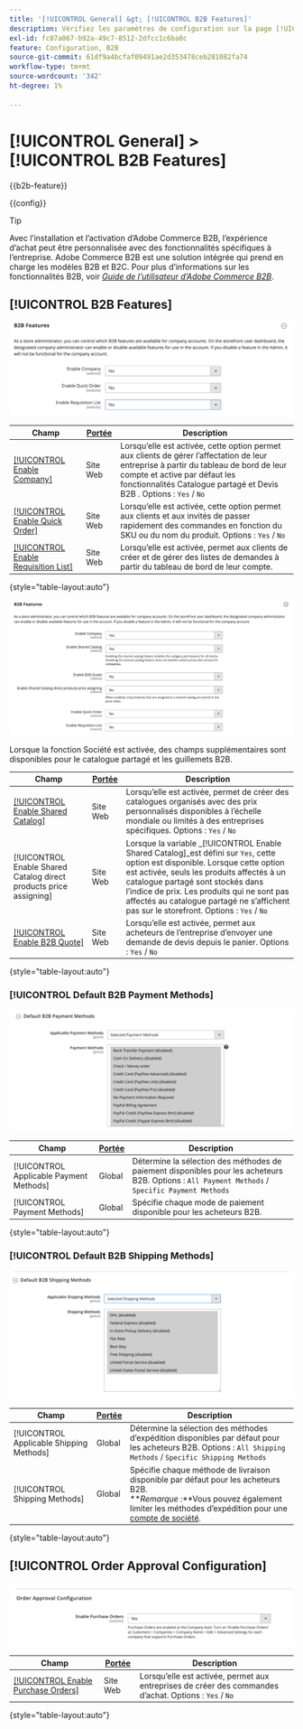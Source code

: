 ```yaml
---
title: '[!UICONTROL General] &gt; [!UICONTROL B2B Features]'
description: Vérifiez les paramètres de configuration sur la page [!UICONTROL General] &gt; [!UICONTROL B2B Features] de l’administrateur Commerce.
exl-id: fc07a067-b92a-49c7-8512-2dfcc1c6ba0c
feature: Configuration, B2B
source-git-commit: 61df9a4bcfaf09491ae2d353478ceb281082fa74
workflow-type: tm+mt
source-wordcount: '342'
ht-degree: 1%

---
```


# [!UICONTROL General] > [!UICONTROL B2B Features]

{{b2b-feature}}

{{config}}

>[!TIP]
>
>Avec l’installation et l’activation d’Adobe Commerce B2B, l’expérience d’achat peut être personnalisée avec des fonctionnalités spécifiques à l’entreprise. Adobe Commerce B2B est une solution intégrée qui prend en charge les modèles B2B et B2C. Pour plus d’informations sur les fonctionnalités B2B, voir [_Guide de l’utilisateur d’Adobe Commerce B2B_](https://experienceleague.adobe.com/docs/commerce-admin/b2b/introduction.html).

## [!UICONTROL B2B Features]

![Fonctionnalités B2B](./assets/b2b-features.png)<!-- zoom -->

| Champ | [Portée](../../getting-started/websites-stores-views.md#scope-settings) | Description |
|------- |----------------------------------------------------------------------- |------------ |
| [[!UICONTROL Enable Company]](../../b2b/account-companies.md) | Site Web | Lorsqu’elle est activée, cette option permet aux clients de gérer l’affectation de leur entreprise à partir du tableau de bord de leur compte et active par défaut les fonctionnalités Catalogue partagé et Devis B2B . Options : `Yes` / `No` |
| [[!UICONTROL Enable Quick Order]](../../b2b/quick-order.md) | Site Web | Lorsqu’elle est activée, cette option permet aux clients et aux invités de passer rapidement des commandes en fonction du SKU ou du nom du produit. Options : `Yes` / `No` |
| [[!UICONTROL Enable Requisition List]](../../b2b/configure-requisition-lists.md) | Site Web | Lorsqu’elle est activée, permet aux clients de créer et de gérer des listes de demandes à partir du tableau de bord de leur compte. |

{style="table-layout:auto"}

![Fonctionnalités B2B avec entreprises et catalogues partagés activées](./assets/b2b-features-company-enabled.png)<!-- zoom -->

Lorsque la fonction Société est activée, des champs supplémentaires sont disponibles pour le catalogue partagé et les guillemets B2B.

| Champ | [Portée](../../getting-started/websites-stores-views.md#scope-settings) | Description |
|------- |----------------------------------------------------------------------- |------------ |
| [[!UICONTROL Enable Shared Catalog]](../../b2b/catalog-shared.md) | Site Web | Lorsqu’elle est activée, permet de créer des catalogues organisés avec des prix personnalisés disponibles à l’échelle mondiale ou limités à des entreprises spécifiques. Options : `Yes` / `No` |
| [!UICONTROL Enable Shared Catalog direct products price assigning] | Site Web | Lorsque la variable _[!UICONTROL Enable Shared Catalog]_est défini sur `Yes`, cette option est disponible. Lorsque cette option est activée, seuls les produits affectés à un catalogue partagé sont stockés dans l’indice de prix. Les produits qui ne sont pas affectés au catalogue partagé ne s’affichent pas sur le storefront. Options : `Yes` / `No` |
| [[!UICONTROL Enable B2B Quote]](../../b2b/configure-quotes.md) | Site Web | Lorsqu’elle est activée, permet aux acheteurs de l’entreprise d’envoyer une demande de devis depuis le panier. Options : `Yes` / `No` |

{style="table-layout:auto"}

### [!UICONTROL Default B2B Payment Methods]

![Configuration B2B - Paramètres du mode de paiement par défaut](./assets/b2b-features-default-payment-methods.png)<!-- zoom -->

| Champ | [Portée](../../getting-started/websites-stores-views.md#scope-settings) | Description |
|------- |----------------------------------------------------------------------- |------------ |
| [!UICONTROL Applicable Payment Methods] | Global | Détermine la sélection des méthodes de paiement disponibles pour les acheteurs B2B. Options : `All Payment Methods` / `Specific Payment Methods` |
| [!UICONTROL Payment Methods] | Global | Spécifie chaque mode de paiement disponible pour les acheteurs B2B. |

{style="table-layout:auto"}

### [!UICONTROL Default B2B Shipping Methods]

![Configuration B2B - méthodes de livraison par défaut](./assets/b2b-features-shipping-methods.png)<!-- zoom -->

| Champ | [Portée](../../getting-started/websites-stores-views.md#scope-settings) | Description |
|------- |----------------------------------------------------------------------- |------------ |
| [!UICONTROL Applicable Shipping Methods] | Global | Détermine la sélection des méthodes d’expédition disponibles par défaut pour les acheteurs B2B. Options : `All Shipping Methods` / `Specific Shipping Methods` |
| [!UICONTROL Shipping Methods] | Global | Spécifie chaque méthode de livraison disponible par défaut pour les acheteurs B2B. <br/>**_Remarque :_**Vous pouvez également limiter les méthodes d’expédition pour une [compte de société](../../b2b/account-companies.md). |

{style="table-layout:auto"}

## [!UICONTROL Order Approval Configuration]

![Fonctionnalités B2B - Configuration de l’approbation des commandes](./assets/b2b-features-order-approval.png)<!-- zoom -->

| Champ | [Portée](../../getting-started/websites-stores-views.md#scope-settings) | Description |
|------- |----------------------------------------------------------------------- |------------ |
| [[!UICONTROL Enable Purchase Orders]](../../stores-purchase/purchase-order.md) | Site Web | Lorsqu’elle est activée, permet aux entreprises de créer des commandes d’achat. Options : `Yes` / `No` |

{style="table-layout:auto"}


